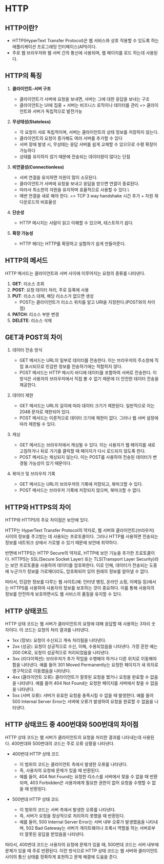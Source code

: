 # HTTP
## HTTP이란?
- HTTP(HyperText Transfer Protocol)은 웹 서비스와 상호 작용할 수 있도록 하는 애플리케이션 프로그래밍 인터페이스(API)이다. 
- 주로 웹 브라우저와 웹 서버 간의 통신에 사용되며, 웹 페이지를 로드 하는데 사용된다.

## HTTP의 특징
1. **클라이언트-서버 구조**
    - 클라이언트가 서버에 요청을 보내면, 서버는 그에 대한 응답을 보내는 구조  
    - 클라이언트는 UI에 집중 + 서버는 비즈니스 로직이나 데이터를 관리 => 클라이언트와 서버가 독립적으로 발전가능

2. **무상태성(Stateless)**
    - 각 요청이 서로 독립적이며, 서버는 클라이언트의 상태 정보를 저장하지 않는다.
    - 클라이언트의 요청이 증가해도 여러 서버를 추가할 수 있다
    - 서버 장애 발생 시, 무상태는 응답 서버를 쉽게 교체할 수 있으므로 수평 확장이 가능하다
    - 상태를 유지하지 않기 때문에 전송되는 데이터량이 많다는 단점

3. **비연결성(Connectionless)**
    - 서버 연결을 유지하면 자원이 많이 소모된다. 
    - 클라이언트가 서버에 요청을 보내고 응답을 받으면 연결이 종료된다.
    - 따라서 최소한의 자원을 유지하며 효율적으로 사용할 수 있다.\
    - 매번 연결을 새로 해야 한다. => TCP 3 way handshake 시간 추가 + 자원 재다운로드의 비효율성

4. **단순성**
    - HTTP 메시지는 사람이 읽고 이해할 수 있으며, 테스트하기 쉽다.
5. **확장 가능성**
    - HTTP 헤더는 HTTP를 확장하고 실험하기 쉽게 만들어준다.

## HTTP의 메서드
HTTP 메서드는 클라이언트와 서버 사이에 이루어지는 요청의 종류를 나타낸다.
1. **GET**: 리소스 조회
2. **POST**: 요청 데이터 처리, 주로 등록에 사용
3. **PUT**: 리소스 대체, 해당 리소스가 없으면 생성
    - POST는 클라이언트가 리소스 위치를 알고 URI을 지정한다.(POST와의 차이점)
4. **PATCH**: 리소스 부분 변경
5. **DELETE**: 리소스 삭제

## GET과 POST의 차이
1. 데이터 전송 방식
    - GET 메서드는 URL의 일부로 데이터를 전송한다. 이는 브라우저의 주소창에 직접 표시되므로 민감한 정보를 전송하기에는 적합하지 않다.
    - POST 메서드는 HTTP 메시지 바디에 데이터를 포함하여 서버로 전송한다. 이 방식은 사용자의 브라우저에서 직접 볼 수 없기 때문에 더 안전한 데이터 전송을 제공한다.
2. 데이터 제한
    - GET 메서드는 URL의 길이에 따라 데이터 크기가 제한된다. 일반적으로 이는 2048 문자로 제한되어 있다.
    - POST 메서드는 이론적으로 데이터 크기에 제한이 없다. 그러나 웹 서버 설정에 따라 제한될 수 있다.
3. 캐싱
    - GET 메서드는 브라우저에서 캐싱될 수 있다. 이는 사용자가 웹 페이지를 새로 고침하거나 뒤로 가기를 클릭할 때 페이지가 다시 로드되지 않도록 한다.
    - POST 메서드는 캐싱되지 않는다. 이는 POST를 사용하여 전송된 데이터가 변경될 가능성이 있기 때문이다.
4. 북마크 및 브라우저 기록

    - GET 메서드는 URL이 브라우저의 기록에 저장되고, 북마크할 수 있다.
    - POST 메서드는 브라우저 기록에 저장되지 않으며, 북마크할 수 없다.

## HTTP와 HTTPS의 차이
HTTP와 HTTPS의 주요 차이점은 보안에 있다.

HTTP는 HyperText Transfer Protocol의 약자로, 웹 서버와 클라이언트(브라우저) 사이의 정보를 주고받는 데 사용되는 프로토콜이다. 그러나 HTTP를 사용하면 전송되는 정보를 네트워크 상에서 가로챌 수 있기 때문에 보안에 취약하다.

반면에 HTTPS는 HTTP Secure의 약자로, HTTP에 보안 기능을 추가한 프로토콜이다. HTTPS는 SSL(Secure Socket Layer) 또는 TLS(Transport Layer Security)라는 보안 프로토콜을 사용하여 데이터를 암호화한다. 이로 인해, 데이터가 전송되는 도중에 누군가가 정보를 가로채더라도, 암호화되어 있어 원래의 정보를 알아낼 수 없다.

따라서, 민감한 정보를 다루는 웹 사이트(예: 인터넷 뱅킹, 온라인 쇼핑, 이메일 등)에서는 HTTPS를 사용하여 사용자의 정보를 보호하는 것이 중요하다. 이를 통해 사용자의 정보를 안전하게 보호하면서도 웹 서비스의 품질을 유지할 수 있다.

## HTTP 상태코드
HTTP 상태 코드는 웹 서버가 클라이언트의 요청에 대해 응답할 때 사용하는 3자리 숫자이다. 이 코드는 요청의 처리 결과를 나타낸다.

- 1xx (정보): 요청이 수신되고 계속 처리됨을 나타낸다.
- 2xx (성공): 요청이 성공적으로 수신, 이해, 수용되었음을 나타낸다. 가장 흔한 예는 200 OK로, 요청이 성공적으로 처리되었음을 나타낸다.
- 3xx (리다이렉션): 브라우저가 추가 작업을 수행해야 하거나 다른 위치로 이동해야 함을 나타낸다. 예를 들어 301 Moved Permanently는 요청한 페이지가 새 위치로 영구적으로 이동했음을 나타낸다.
- 4xx (클라이언트 오류): 클라이언트가 잘못된 요청을 했거나 요청을 완료할 수 없음을 나타낸다. 예를 들어 404 Not Found는 요청한 페이지를 서버에서 찾을 수 없음을 나타낸다.
- 5xx (서버 오류): 서버가 유효한 요청을 충족시킬 수 없을 때 발생한다. 예를 들어 500 Internal Server Error는 서버에 오류가 발생하여 요청을 완료할 수 없음을 나타낸다.

## HTTP 상태코드 중 400번대와 500번대의 차이점
HTTP 상태 코드는 웹 서버가 클라이언트의 요청을 처리한 결과를 나타내는데 사용된다. 400번대와 500번대의 코드는 주로 오류 상황을 나타낸다.

- 400번대 HTTP 상태 코드
    - 이 범위의 코드는 클라이언트 측에서 발생한 오류를 나타낸다. 
    - 즉, 사용자의 요청에 문제가 있을 때 반환된다.
    - 예를 들어, 404 Not Found는 요청한 리소스를 서버에서 찾을 수 없을 때 반환되며, 403 Forbidden은 사용자에게 필요한 권한이 없어 요청을 수행할 수 없을 때 반환된다.

- 500번대 HTTP 상태 코드
    - 이 범위의 코드는 서버 측에서 발생한 오류를 나타낸다. 
    - 즉, 서버가 요청을 정상적으로 처리하지 못했을 때 반환된다.
    - 예를 들어, 500 Internal Server Error는 서버 내부 오류가 발생했음을 나타내며, 502 Bad Gateway는 서버가 게이트웨이나 프록시 역할을 하는 서버로부터 잘못된 응답을 받았음을 나타낸다.


따라서, 400번대 코드는 사용자의 요청에 문제가 있을 때, 500번대 코드는 서버 내부에 문제가 있을 때 주로 반환된다. 이런 방식으로 HTTP 상태 코드는 웹 서버와 클라이언트 사이의 통신 상태를 정확하게 표현하고 문제 해결에 도움을 준다.